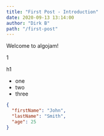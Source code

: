 ```yaml
---
title: "First Post - Introduction"
date: 2020-09-13 13:14:00
author: "Dirk B"
path: "/first-post"
---
```


Welcome to algojam!

1

h1

- one
- two
- three

```json
{
  "firstName": "John",
  "lastName": "Smith",
  "age": 25
}
```

